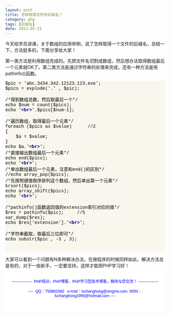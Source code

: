 ```yaml
---
layout: post
title: 怎样取得文件的后缀名？
category: php
tags: [后缀名]
date: 2011-05-23
---
```

<p>今天给学员讲课，关于数组的应用举例，说了怎样取得一个文件的后缀名，总结一下，方法挺多的，下面分享给大家！</p>
<p>第一类方法是利用数组完成的。先把文件名切割成数组，然后想办法取得数组最后一个元素就OK了。第二类方法是通过字符串的处理来完成，还有一种方法是用pathinfo()函数。</p>
<div style="background-color: rgb(249, 247, 237);" id="codee_html">
<div style="font-family: &quot;[object HTMLOptionElement]&quot;,&quot;Consolas&quot;,&quot;Lucida Console&quot;,&quot;Courier New&quot;; color: rgb(0, 0, 0); background-color: rgb(249, 247, 237);" class="source"><span style="color: rgb(0, 0, 0);">$pic = 'abc.3434.342.12123.123.exe';</span><br />
<span style="color: rgb(0, 0, 0);">$pics = explode('.' , $pic);</span></div>
<div style="font-family: &quot;[object HTMLOptionElement]&quot;,&quot;Consolas&quot;,&quot;Lucida Console&quot;,&quot;Courier New&quot;; color: rgb(0, 0, 0); background-color: rgb(249, 247, 237);" class="source">&nbsp;</div>
<div style="font-family: &quot;[object HTMLOptionElement]&quot;,&quot;Consolas&quot;,&quot;Lucida Console&quot;,&quot;Courier New&quot;; color: rgb(0, 0, 0); background-color: rgb(249, 247, 237);" class="source">/*得到数组总数，然后取最后一个*/</div>
<div style="background-color: rgb(249, 247, 237);" id="codee_html">
<div style="font-family: &quot;[object HTMLOptionElement]&quot;,&quot;Consolas&quot;,&quot;Lucida Console&quot;,&quot;Courier New&quot;; color: rgb(0, 0, 0); background-color: rgb(249, 247, 237);" class="source"><span style="color: rgb(0, 0, 0);">echo $num = count($pics);</span><br />
<span style="color: rgb(0, 0, 0);">echo '</span><span style="color: rgb(0, 0, 128); font-weight: bold;">&lt;br&gt;</span><span style="color: rgb(0, 0, 0);">'.$pics[$num-1];</span><br />
<br />
/*遍历数组，取得最后一个元素*/<br />
<span style="color: rgb(0, 0, 0);">foreach ($pics as $value)&nbsp;&nbsp;&nbsp;&nbsp;&nbsp; //2</span><br />
<span style="color: rgb(0, 0, 0);">{</span><br />
<span style="color: rgb(0, 0, 0);">&nbsp;&nbsp;&nbsp; $a = $value;</span><br />
<span style="color: rgb(0, 0, 0);">}</span><br />
<span style="color: rgb(0, 0, 0);">echo $a.'</span><span style="color: rgb(0, 0, 128); font-weight: bold;">&lt;br&gt;</span><span style="color: rgb(0, 0, 0);">';</span></div>
<div style="font-family: &quot;[object HTMLOptionElement]&quot;,&quot;Consolas&quot;,&quot;Lucida Console&quot;,&quot;Courier New&quot;; color: rgb(0, 0, 0); background-color: rgb(249, 247, 237);" class="source">/*直接输出数组最后一个元素*/<br />
<span style="color: rgb(0, 0, 0);">echo end($pics);</span><br />
<span style="color: rgb(0, 0, 0);">echo '</span><span style="color: rgb(0, 0, 128); font-weight: bold;">&lt;br&gt;</span><span style="color: rgb(0, 0, 0);">';</span></div>
<div style="font-family: &quot;[object HTMLOptionElement]&quot;,&quot;Consolas&quot;,&quot;Lucida Console&quot;,&quot;Courier New&quot;; color: rgb(0, 0, 0); background-color: rgb(249, 247, 237);" class="source">/*单出数组最后一个元素，注意和end()的区别*/<br />
<span style="color: rgb(0, 0, 0);">//echo array_pop($pics);</span></div>
<div style="font-family: &quot;[object HTMLOptionElement]&quot;,&quot;Consolas&quot;,&quot;Lucida Console&quot;,&quot;Courier New&quot;; color: rgb(0, 0, 0); background-color: rgb(249, 247, 237);" class="source">/*先按照键值倒序排列这个数组，然后单出第一个元素*/<br />
<span style="color: rgb(0, 0, 0);">krsort($pics);</span><br />
<span style="color: rgb(0, 0, 0);">echo array_shift($pics);</span><br />
<span style="color: rgb(0, 0, 0);">echo '</span><span style="color: rgb(0, 0, 128); font-weight: bold;">&lt;br&gt;</span><span style="color: rgb(0, 0, 0);">';</span><br />
<br />
/*pathinfo()函数返回值的extension索引对应的值*/<br />
<span style="color: rgb(0, 0, 0);">$res = pathinfo($pic);&nbsp;&nbsp;&nbsp;&nbsp; //5</span><br />
<span style="color: rgb(0, 0, 0);">var_dump($res);</span><br />
<span style="color: rgb(0, 0, 0);">echo $res['extension'].'</span><span style="color: rgb(0, 0, 128); font-weight: bold;">&lt;br&gt;</span><span style="color: rgb(0, 0, 0);">';</span><br />
<br />
/*字符串截取，取最后三位即可*/<br />
<span style="color: rgb(0, 0, 0);">echo substr($pic , -3 , 3);</span></div>
</div>
<p>&nbsp;</p>
</div>
<p>大家可以看到一个问题有N多种解决办法，在做程序的时候同样如此，解决方法总是有的，对于一些新手，一定要坚持，这样才能把PHP学习好！</p>
<div style="background-color: rgb(255, 255, 255); padding-top: 5px; padding-right: 5px; padding-bottom: 5px; padding-left: 5px; margin-top: 0px; margin-right: 0px; margin-bottom: 0px; margin-left: 0px; font-family: Arial, Verdana, sans-serif; font-size: 12px; ">
<p style="text-align: center;"><span style="color: rgb(0, 0, 255);">----------------&nbsp; PHP培训，PHP博客、PHP学习型技术博客，期待与您交流！ ----------------<br />
<br />
----&nbsp; QQ：750881560&nbsp;&nbsp; e-mail：luchanghong@xingmo.com&nbsp; MSN：luchanghong1990@hotmail.com ----</span></p>
<p style="text-align: center;">&nbsp;</p>
</div>
